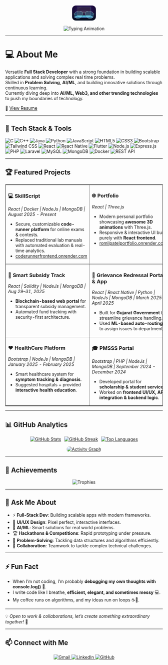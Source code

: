 <p align="center">
  <img src="https://github.com/ROMIL05/ROMIL05/blob/main/coding.jpg?raw=true" 
       alt="Coding Image"
       style="width: 15%; max-width: 150px; height: auto; border-radius: 12px;"/>
</p>

<p align="center">
  <img src="https://readme-typing-svg.herokuapp.com?font=Fira+Code&size=24&duration=3000&pause=1000&color=00CFFF&center=true&vCenter=true&width=600&lines=%F0%9F%91%8B+Hey Coders!+I+am+Romil+Patel%3B+Full+Stack+Developer+|+Programmer%3B+eat%28%29+sleep%28%29+code%28%29+repeat%28%29" alt="Typing Animation">
</p>

---

# 💻 About Me

Versatile **Full Stack Developer** with a strong foundation in building scalable applications and solving complex real time problems.<br>
Skilled in **Problem Solving**, **AI/ML**, and building innovative solutions through continuous learning.<br>
Currently diving deep into **AI/ML, Web3, and other trending technologies** to push my boundaries of technology.

**📄** [View Resume](https://drive.google.com/file/d/1geQbVFWFzal_citvf51KrrxnaD4SXFir/view)

---

## 🚀 Tech Stack & Tools

![C](https://img.shields.io/badge/C-00599C?style=for-the-badge&logo=c&logoColor=white)
![C++](https://img.shields.io/badge/C++-00599C?style=for-the-badge&logo=c%2B%2B&logoColor=white)
![Java](https://img.shields.io/badge/Java-007396?style=for-the-badge&logo=java&logoColor=white)
![Python](https://img.shields.io/badge/Python-3776AB?style=for-the-badge&logo=python&logoColor=white)
![JavaScript](https://img.shields.io/badge/JavaScript-F7DF1E?style=for-the-badge&logo=javascript&logoColor=black)
![HTML5](https://img.shields.io/badge/HTML5-E34F26?style=for-the-badge&logo=html5&logoColor=white)
![CSS3](https://img.shields.io/badge/CSS3-1572B6?style=for-the-badge&logo=css3&logoColor=white)
![Bootstrap](https://img.shields.io/badge/Bootstrap-7952B3?style=for-the-badge&logo=bootstrap&logoColor=white)
![Tailwind CSS](https://img.shields.io/badge/Tailwind%20CSS-06B6D4?style=for-the-badge&logo=tailwind-css&logoColor=white)
![React](https://img.shields.io/badge/React-61DAFB?style=for-the-badge&logo=react&logoColor=black)
![React Native](https://img.shields.io/badge/React%20Native-61DAFB?style=for-the-badge&logo=react&logoColor=black)
![Flutter](https://img.shields.io/badge/Flutter-02569B?style=for-the-badge&logo=flutter&logoColor=red)
![Node.js](https://img.shields.io/badge/Node.js-339933?style=for-the-badge&logo=node.js&logoColor=white)
![Express.js](https://img.shields.io/badge/Express.js-000000?style=for-the-badge&logo=express&logoColor=white)
![PHP](https://img.shields.io/badge/PHP-777BB4?style=for-the-badge&logo=php&logoColor=white)
![Laravel](https://img.shields.io/badge/Laravel-FC3C3C?style=for-the-badge&logo=laravel&logoColor=white)
![MySQL](https://img.shields.io/badge/MySQL-4479A1?style=for-the-badge&logo=mysql&logoColor=white)
![MongoDB](https://img.shields.io/badge/MongoDB-47A248?style=for-the-badge&logo=mongodb&logoColor=white)
![Docker](https://img.shields.io/badge/Docker-2496ED?style=for-the-badge&logo=docker&logoColor=white)
![REST API](https://img.shields.io/badge/REST%20API-FF6C37?style=for-the-badge)

---

## 🏆 Featured Projects

<p align="center">
  <table border="1" cellpadding="10" cellspacing="0" style="border-collapse: collapse; width: 100%; text-align: left;">
    <tr>
      <td width="50%" valign="top">
         <h3>💻 SkillScript</h3>
        <p><em>React | Docker | NodeJs | MongoDB | August 2025 - Present</em></p>
        <ul>
          <li>Secure, customizable <b>code-runner platform</b> for online exams & contests.</li>
          <li>Replaced traditional lab manuals with automated evaluation & real-time analytics.</li>
          <li><a href="https://code-runner-frontend.onrender.com/">coderunnerfrontend.onrender.com</a></li>
        </ul>
      </td>
      <td width="50%" valign="top">
        <h3>🌐 Portfolio</h3>
        <p><em>React | Three.js</em></p>
        <ul>
          <li>Modern personal portfolio showcasing <b>awesome 3D animations</b> with Three.js.</li>
          <li>Responsive & interactive UI built purely with <b>React frontend</b>.</li>
          <li><a href="https://romil-patel-portfolio.onrender.com/">romilpatelportfolio.onrender.com</a></li>
        </ul>
      </td>
    </tr>
    <tr>
      <td width="50%" valign="top">
        <h3>🔗 Smart Subsidy Track</h3>
        <p><em>React | Solidity | NodeJs | MongoDB | Aug 29–31, 2025</em></p>
        <ul>
          <li><b>Blockchain-based web portal</b> for transparent subsidy management.</li>
          <li>Automated fund tracking with security-first architecture.</li>
        </ul>
      </td>
      <td width="50%" valign="top">
        <h3>📱 Grievance Redressal Portal & App</h3>
        <p><em>React | React Native | Python | NodeJs | MongoDB | March 2025 - April 2025</em></p>
        <ul>
          <li>Built for <b>Gujarat Government</b> to streamline grievance handling.</li>
          <li>Used <b>ML-based auto-routing</b> to assign issues to departments.</li>
        </ul>
      </td>
    </tr>
    <tr>
      <td width="50%" valign="top">
        <h3>❤️ HealthCare Platform</h3>
        <p><em>Bootstrap | NodeJs | MongoDB | January 2025 - February 2025</em></p>
        <ul>
          <li>Smart healthcare system for <b>symptom tracking & diagnosis</b>.</li>
          <li>Suggested hospitals + provided <b>interactive health education</b>.</li>
        </ul>
      </td>
      <td width="50%" valign="top">
        <h3>🎓 PMSSS Portal</h3>
        <p><em>Bootstrap | PHP | NodeJs | MongoDB | September 2024 - December 2024</em></p>
        <ul>
          <li>Developed portal for <b>scholarship & student services</b>.</li>
          <li>Worked on <b>frontend UI/UX, API integration & backend logic</b>.</li>
        </ul>
      </td>
    </tr>
  </table>
</p>

---

## 📊 GitHub Analytics

<p align="center" style="display: flex; flex-wrap: wrap; justify-content: center; gap: 10px;">
  <a href="https://github.com/ROMIL05">
    <img src="https://github-readme-stats.vercel.app/api?username=ROMIL05&show_icons=true&count_private=true&theme=tokyonight" alt="GitHub Stats" style="max-width: 100%; height: auto;"/>
  </a>
  <a href="https://github.com/ROMIL05">
    <img src="https://streak-stats.demolab.com?user=ROMIL05&show_icons=true&count_private=true&theme=tokyonight" alt="GitHub Streak" style="max-width: 100%; height: auto;"/>
  </a>
  <a href="https://github.com/ROMIL05">
    <img src="https://github-readme-stats.vercel.app/api/top-langs/?username=ROMIL05&layout=compact&theme=tokyonight" alt="Top Languages" style="max-width: 100%; height: auto;"/>
  </a>
</p>

<p align="center">
 <a href="https://github.com/ROMIL05">
  <img src="https://github-readme-activity-graph.vercel.app/graph?username=ROMIL05&theme=tokyo-night&area=true&imgBorders=true" alt="Activity Graph" style="max-width: 90%; height: auto; border: 1px solid white; border-radius: 8px;"/>
</a>
</p>

---

## 🏅 Achievements

<p align="center">
  <img src="https://github-profile-trophy.vercel.app/?username=rocode&theme=algolia&row=1&column=7&margin-w=15&margin-h=15" alt="Trophies" />
</p>

---

## 💬 Ask Me About

- ⚡ **Full-Stack Dev**: Building scalable apps with modern frameworks.
- 🎨 **UI/UX Design**: Pixel perfect, interactive interfaces.
- 🤖 **AI/ML**: Smart solutions for real world problems.
- 🏆 **Hackathons & Competitions**: Rapid prototyping under pressure.
- 🧩 **Problem-Solving**: Tackling data structures and algorithms efficiently.
- 🤝 **Collaboration**: Teamwork to tackle complex technical challenges.

---

## ⚡ Fun Fact

- When I’m not coding, I’m probably **debugging my own thoughts with console.log()** 🐞.
- I write code like I breathe, **efficient, elegant, and sometimes messy** 💻.
- My coffee runs on algorithms, and my ideas run on loops ☕🔄.

---

💡 _Open to work & collaborations, let’s create something extraordinary together!_ 🚀

---

## 📫 Connect with Me

<p align="center">
  <a href="mailto:alpeshpatel.surajnagar@gmail.com">
    <img src="https://img.shields.io/badge/Gmail-D14836?style=for-the-badge&logo=gmail&logoColor=white" alt="Gmail" />
  </a>
  <a href="http://www.linkedin.com/in/romil05">
    <img src="https://img.shields.io/badge/LinkedIn-0A66C2?style=for-the-badge&logo=linkedin&logoColor=white" alt="LinkedIn" />
  </a>
  <a href="https://github.com/ROMIL05">
    <img src="https://img.shields.io/badge/GitHub-181717?style=for-the-badge&logo=github&logoColor=white" alt="GitHub" />
  </a>
</p>
